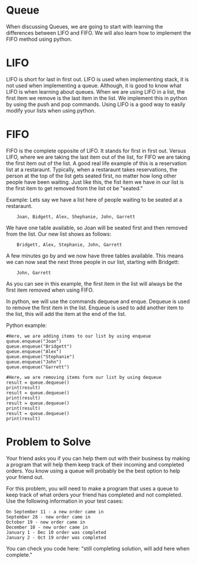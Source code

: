 # Queue
When discussing Queues, we are going to start with learning the differences between LIFO and FIFO.  We will also learn how to implement the FIFO method using python.

# LIFO
LIFO is short for last in first out.  LIFO is used when implementing stack, it is not used when implementing a queue.  Although, it is good to know what LIFO is when learning about queues.  When we are using LIFO in a list, the first item we remove is the last item in the list.  We implement this in python by using the push and pop commands.  Using LIFO is a good way to easily modify your lists when using python.

# FIFO
FIFO is the complete opposite of LIFO.  It stands for first in first out.  Versus LIFO, where we are taking the last item out of the list, for FIFO we are taking the first item out of the list.  A good real life example of this is a reservation list at a restaraunt.  Typically, when a restaraunt takes reservations, the person at the top of the list gets seated first, no matter how long other people have been waiting.  Just like this, the fist item we have in our list is the first item to get removed from the list ot be "seated."

Example:
Lets say we have a list here of people waiting to be seated at a restaraunt.

        Joan, Bidgett, Alex, Shephanie, John, Garrett

We have one table available, so Joan will be seated first and then removed from the list.  Our new list shows as follows:

        Bridgett, Alex, Stephanie, John, Garrett

A few minutes go by and we now have three tables available.  This means we can now seat the next three people in our list, starting with Bridgett:

        John, Garrett
        
As you can see in this example, the first item in the list will always be the first item removed when using FIFO.

In python, we will use the commands dequeue and enque.  Dequeue is used to remove the first item in the list.  Enqueue is used to add another item to the list, this will add the item at the end of the list.

Python example:

    #Here, we are adding items to our list by using enqueue
    queue.enqueue("Joan")
    queue.enqueue("Bridgett")
    queue.enqueue("Alex")
    queue.enqueue("Stephanie")
    queue.enqueue("John")
    queue.enqueue("Garrett")

    #Here, we are removing items form our list by using dequeue
    result = queue.dequeue()
    print(result)
    result = queue.dequeue()
    print(result)
    result = queue.dequeue()
    print(result)
    result = queue.dequeue()
    print(result)
    
# Problem to Solve
Your friend asks you if you can help them out with their business by making a program that will help them keep track of their incoming and completed orders.  You know using a queue will probably be the best option to help your friend out.
 
 For this problem, you will need to make a program that uses a queue to keep track of what orders your friend has completed and not completed.  Use the following information in your test cases:
 
    On September 11 - a new order came in
    September 28 - new order came in
    October 19 - new order came in
    December 10 - new order came in
    January 1 - Dec 10 order was completed
    January 2 - Oct 19 order was completed
    
You can check you code here: "still completing solution, will add here when complete."
